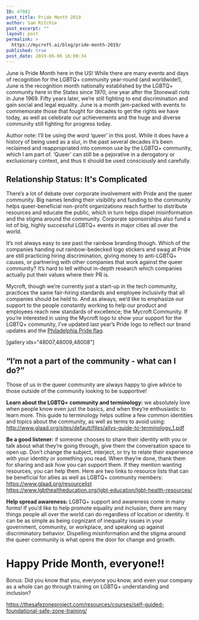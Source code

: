 ```yaml
---
ID: 47982
post_title: Pride Month 2019
author: Sam Ritchie
post_excerpt: ""
layout: post
permalink: >
  https://mycroft.ai/blog/pride-month-2019/
published: true
post_date: 2019-06-06 16:00:34
---
```

June is Pride Month here in the US! While there are many events and days of recognition for the LGBTQ+ community year-round (and worldwide!), June is the recognition month nationally established by the LGBTQ+ community here in the States since 1970, one year after the Stonewall riots in June 1969. Fifty years later, we’re still fighting to end discrimination and gain social and legal equality. June is a month jam-packed with events to commemorate those that fought for decades to get the rights we have today, as well as celebrate our achievements and the huge and diverse community still fighting for progress today.

Author note: I’ll be using the word ‘queer’ in this post. While it does have a history of being used as a slur, in the past several decades it’s been reclaimed and reappropriated into common use by the LGBTQ+ community, which I am part of. ‘Queer’ can still be a pejorative in a derogatory or exclusionary context, and thus it should be used consciously and carefully.
<h2>Relationship Status: It's Complicated</h2>
There’s a lot of debate over corporate involvement with Pride and the queer community. Big names lending their visibility and funding to the community helps queer-beneficial non-profit organizations reach further to distribute resources and educate the public, which in turn helps dispel misinformation and the stigma around the community. Corporate sponsorships also fund a lot of big, highly successful LGBTQ+ events in major cities all over the world.

It’s not always easy to see past the rainbow branding though. Which of the companies handing out rainbow-bedecked logo stickers and swag at Pride are still practicing hiring discrimination, giving money to anti-LGBTQ+ causes, or partnering with other companies that work against the queer community? It’s hard to tell without in-depth research which companies actually put their values where their PR is.

Mycroft, though we’re currently just a start-up in the tech community, practices the same fair-hiring standards and employee inclusivity that all companies should be held to. And as always, we’d like to emphasize our support to the people constantly working to help our product and employees reach new standards of excellence; the Mycroft Community. If you’re interested in using the Mycroft logo to show your support for the LGBTQ+ community, I’ve updated last year’s Pride logo to reflect our brand updates and the <a href="https://en.wikipedia.org/wiki/Rainbow_flag_(LGBT_movement)#Variations">Philadelphia Pride flag</a>.

[gallery ids="48007,48009,48008"]
<h2>“I’m not a part of the community - what can I do?”</h2>
Those of us in the queer community are always happy to give advice to those outside of the community looking to be supportive!

<strong>Learn about the LGBTQ+ community and terminology:</strong> we absolutely love when people know even just the basics, and when they’re enthusiastic to learn more. This guide to terminology helps outline a few common identities and topics about the community, as well as terms to avoid using: <a href="http://www.glaad.org/sites/default/files/allys-guide-to-terminology_1.pdf">http://www.glaad.org/sites/default/files/allys-guide-to-terminology_1.pdf</a>

<strong>Be a good listener:</strong> if someone chooses to share their identity with you or talk about what they’re going through, give them the conversation space to open up. Don’t change the subject, interject, or try to relate their experience with your identity or something you read. When they’re done, thank them for sharing and ask how you can support them. If they mention wanting resources, you can help them. Here are two links to resource lists that can be beneficial for allies as well as LGBTQ+ community members:
<a href="https://www.glaad.org/resourcelist">https://www.glaad.org/resourcelist</a>
<a href="https://www.lgbthealtheducation.org/lgbt-education/lgbt-health-resources/">https://www.lgbthealtheducation.org/lgbt-education/lgbt-health-resources/</a>

<strong>Help spread awareness:</strong> LGBTQ+ support and awareness come in many forms! If you’d like to help promote equality and inclusion, there are many things people all over the world can do regardless of location or identity. It can be as simple as being cognizant of inequality issues in your government, community, or workplace, and speaking up against discriminatory behavior. Dispelling misinformation and the stigma around the queer community is what opens the door for change and growth.
<h1>Happy Pride Month, everyone!!</h1>
Bonus: Did you know that you, everyone you know, and even your company as a whole can go through training on LGBTQ+ understanding and inclusion?

<a href="https://thesafezoneproject.com/resources/courses/self-guided-foundational-safe-zone-training/">https://thesafezoneproject.com/resources/courses/self-guided-foundational-safe-zone-training/</a>